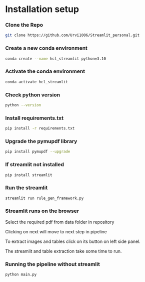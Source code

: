 # __Installation setup__

### Clone the Repo 
```bash
git clone https://github.com/Urvi1006/Streamlit_personal.git
```
### Create a new conda environment 
```bash
conda create --name hcl_streamlit python=3.10
```
### Activate the conda environment
```bash
conda activate hcl_streamlit
```
### Check python version
```bash
python --version
```

### Install requirements.txt
```bash
pip install -r requirements.txt
```
### __Upgrade the pymupdf library__
```bash
pip install pymupdf --upgrade
```
### If streamlit not installed 
```bash
pip install streamlit
```
### Run the streamlit
```bash
streamlit run rule_gen_framework.py
```
### Streamlit runs on the browser
Select the required pdf from data folder in repository

Clicking on next will move to next step in pipeline

To extract images and tables click on its button on left side panel.

The streamlit and table extraction take some time to run.

### Running the pipeline without streamlit
```bash
python main.py
```
